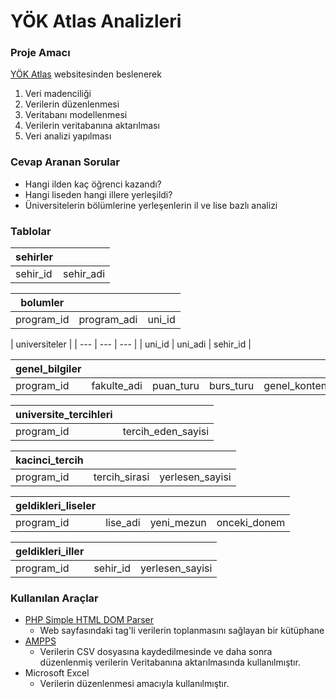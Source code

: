 # YÖK Atlas Analizleri

### Proje Amacı

[YÖK Atlas](http://www.github.com) websitesinden beslenerek 

1. Veri madenciliği
2. Verilerin düzenlenmesi
3. Veritabanı modellenmesi
4. Verilerin veritabanına aktarılması
5. Veri analizi yapılması

### Cevap Aranan Sorular

- Hangi ilden kaç öğrenci kazandı?
- Hangi liseden hangi illere yerleşildi?
- Üniversitelerin bölümlerine yerleşenlerin il ve lise bazlı analizi

### Tablolar

| sehirler | |
| --- | --- |
| sehir_id | sehir_adi |

| bolumler | | |
| --- | --- | --- |
| program_id | program_adi | uni_id |

| universiteler |
| --- | --- | --- |
| uni_id | uni_adi | sehir_id |

| genel_bilgiler | | | | | | | | | | | | | | | |
| --- | --- | --- | --- | --- | --- | --- | --- | --- | --- | --- | --- | --- | --- | --- | --- |
| program_id | fakulte_adi | puan_turu | burs_turu | genel_kontenjan | okul_birincisi_kontenjani | toplam_kontenjan | genel_kontenjana_yerlesen | okul_birincisi_kontenjanina_yerlesen | toplam_yerlesen | bos_kontenjan | ilk_yerlesme_orani | kayit_yaptirmayan | ek_yerlesen | ortalama_obp | ort_diploma_notu |

| universite_tercihleri | |
| --- | --- |
| program_id | tercih_eden_sayisi |

| kacinci_tercih | | |
| --- | --- | --- |
| program_id | tercih_sirasi | yerlesen_sayisi |

| geldikleri_liseler | | | |
| --- | --- | --- | --- |
| program_id | lise_adi | yeni_mezun | onceki_donem |

| geldikleri_iller | | |
| --- | --- | --- |
| program_id | sehir_id | yerlesen_sayisi |

### Kullanılan Araçlar

- [PHP Simple HTML DOM Parser](https://simplehtmldom.sourceforge.io)
    - Web sayfasındaki tag'li verilerin toplanmasını sağlayan bir kütüphane
- [AMPPS](http://www.ampps.com)
    - Verilerin CSV dosyasına kaydedilmesinde ve daha sonra düzenlenmiş verilerin Veritabanına aktarılmasında kullanılmıştır.
- Microsoft Excel
    - Verilerin düzenlenmesi amacıyla kullanılmıştır.